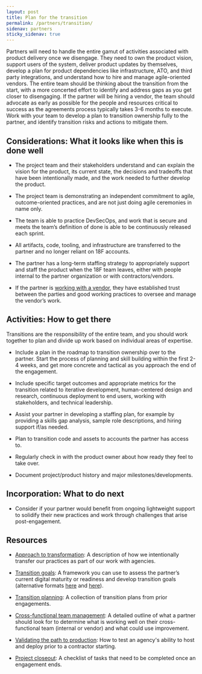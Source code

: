 ```yaml
---
layout: post
title: Plan for the transition
permalink: /partners/transition/
sidenav: partners
sticky_sidenav: true
---
```

Partners will need to handle the entire gamut of activities associated with product delivery once we disengage. They need to own the product vision, support users of the system, deliver product updates by themselves, develop a plan for product dependencies like infrastructure, ATO, and third party integrations, and understand how to hire and manage agile-oriented vendors. The entire team should be thinking about the transition from the start, with a more concerted effort to identify and address gaps as you get closer to disengaging. If the partner will be hiring a vendor, the team should advocate as early as possible for the people and resources critical to success as the agreements process typically takes 3-6 months to execute. Work with your team to develop a plan to transition ownership fully to the partner, and identify transition risks and actions to mitigate them.

## Considerations: What it looks like when this is done well

- The project team and their stakeholders understand and can explain the vision for the product, its current state, the decisions and tradeoffs that have been intentionally made, and the work needed to further develop the product.

- The project team is demonstrating an independent commitment to agile, outcome-oriented practices, and are not just doing agile ceremonies in name only.

- The team is able to practice DevSecOps, and work that is secure and meets the team’s definition of done is able to be continuously released each sprint.

- All artifacts, code, tooling, and infrastructure are transferred to the partner and no longer reliant on 18F accounts.

- The partner has a long-term staffing strategy to appropriately support and staff the product when the 18F team leaves, either with people internal to the partner organization or with contractors/vendors.

- If the partner is [working with a vendor]({{site.baseurl}}/partners/vendor/), they have established trust between the parties and good working practices to oversee and manage the vendor’s work.

## Activities: How to get there

Transitions are the responsibility of the entire team, and you should work together to plan and divide up work based on individual areas of expertise.

- Include a plan in the roadmap to transition ownership over to the partner. Start the process of planning and skill building within the first 2-4 weeks, and get more concrete and tactical as you approach the end of the engagement.

- Include specific target outcomes and appropriate metrics for the transition related to iterative development, human-centered design and research, continuous deployment to end users, working with stakeholders, and technical leadership.

- Assist your partner in developing a staffing plan, for example by providing a skills gap analysis, sample role descriptions, and hiring support if/as needed.

- Plan to transition code and assets to accounts the partner has access to.

- Regularly check in with the product owner about how ready they feel to take over.

- Document project/product history and major milestones/developments.

## Incorporation: What to do next

- Consider if your partner would benefit from ongoing lightweight support to solidify their new practices and work through challenges that arise post-engagement.

## Resources

- [Approach to transformation](https://docs.google.com/document/d/1JjxBDvj_V0YyKb7hZkwjkOJAgU_IDYtCjF7YFhsjNMw/edit#): A description of how we intentionally transfer our practices as part of our work with agencies.

- [Transition goals](https://docs.google.com/document/d/1hkfoLtPJTmdRrlpMX3OTa-xOyue2_sFZoa1bQJp1VTQ/edit#heading=h.fdq3wrb19zea): A framework you can use to assess the partner’s current digital maturity or readiness and develop transition goals (alternative formats [here](https://docs.google.com/document/d/1C-bA_pF_eWl1AloCP0CWMHAgmHcs_TfE5YfkJlvZnNU/edit) and [here](https://docs.google.com/forms/d/1ISSm0hi45JZqUzNEqC8bFr78RaZA0shausvMM-tBiaw/viewform?edit_requested=true)).

- [Transition planning](https://docs.google.com/document/d/1SuwO9K3135yMz3mYWDTiyPLItXjooMffRgd6LXrJi6s/edit): A collection of transition plans from prior engagements.

- [Cross-functional team management](https://docs.google.com/document/d/1VegOEZF6yAvwYNPQ7evvj1KhOCeO6I_hcuoB9z9DFPI/edit?ts=5fda1d04): A detailed outline of what a partner should look for to determine what is working well on their cross-functional team (internal or vendor) and what could use improvement.

- [Validating the path to production](https://docs.google.com/document/d/14nCznE0ofUxrQL50EokkLOS2_UPQyor7-W9OHjXH2XY/edit): How to test an agency's ability to host and deploy prior to a contractor starting.

- [Project closeout](https://docs.google.com/document/d/1AnY9XJWHABoKgJfmuP8IKccbeNt-P8YXi0FbMVZQFjw/edit): A checklist of tasks that need to be completed once an engagement ends.
